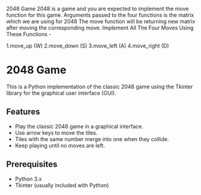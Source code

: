 2048 Game
2048 is a game and you are expected to implement the move function for this game.
Arguments passed to the four functions is the matrix which we are using for 2048
The move function will be returning new matrix after moving the corresponding move.
Implement All The Four Moves Using These Functions -

  1.move_up (W)
  2.move_down (S)
  3.move_left (A)
  4.move_right (D)

# 2048 Game

This is a Python implementation of the classic 2048 game using the Tkinter library for the graphical user interface (GUI).

## Features

- Play the classic 2048 game in a graphical interface.
- Use arrow keys to move the tiles.
- Tiles with the same number merge into one when they collide.
- Keep playing until no moves are left.

## Prerequisites

- Python 3.x
- Tkinter (usually included with Python)

